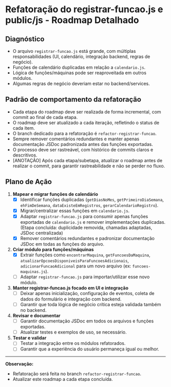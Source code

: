 # Refatoração do registrar-funcao.js e public/js - Roadmap Detalhado

## Diagnóstico
- O arquivo `registrar-funcao.js` está grande, com múltiplas responsabilidades (UI, calendário, integração backend, regras de negócio).
- Funções de calendário duplicadas em relação a `calendario.js`.
- Lógica de funções/máquinas pode ser reaproveitada em outros módulos.
- Algumas regras de negócio deveriam estar no backend/services.

## Padrão de comportamento da refatoração
- Cada etapa do roadmap deve ser realizada de forma incremental, com commit ao final de cada etapa.
- O roadmap deve ser atualizado a cada iteração, refletindo o status de cada item.
- O branch dedicado para a refatoração é `refactor-registrar-funcao`.
- Sempre remover comentários redundantes e manter apenas documentação JSDoc padronizada antes das funções exportadas.
- O processo deve ser rastreável, com histórico de commits claros e descritivos.
- [ANOTAÇÃO] Após cada etapa/subetapa, atualizar o roadmap antes de realizar o commit, para garantir rastreabilidade e não se perder no fluxo.

## Plano de Ação
1. **Mapear e migrar funções de calendário**
   - [x] Identificar funções duplicadas (`getDiasNoMes`, `getPrimeiroDiaSemana`, `ehFimDeSemana`, `dataExisteEmRegistros`, `gerarCalendarioRegistro`).
   - [x] Migrar/centralizar essas funções em `calendario.js`.
   - [x] Adaptar `registrar-funcao.js` para consumir apenas funções exportadas de `calendario.js` e remover implementações duplicadas. (Etapa concluída: duplicidade removida, chamadas adaptadas, JSDoc centralizada)
   - [x] Remover comentários redundantes e padronizar documentação JSDoc em todas as funções do arquivo.

2. **Criar módulo para funções/máquinas**
   - [x] Extrair funções como `encontrarMaquina`, `getFuncoesDaMaquina`, `atualizarOpcoesDisponiveisParaFuncoesAdicionais`, `adicionarFuncaoAdicional` para um novo arquivo (ex: `funcoes-maquinas.js`).
   - [ ] Adaptar `registrar-funcao.js` para importar/utilizar esse novo módulo.

3. **Manter registrar-funcao.js focado em UI e integração**
   - [ ] Deixar apenas inicialização, configuração de eventos, coleta de dados do formulário e integração com backend.
   - [ ] Garantir que toda lógica de negócio crítica esteja validada também no backend.

4. **Revisar e documentar**
   - [ ] Garantir documentação JSDoc em todos os arquivos e funções exportadas.
   - [ ] Atualizar testes e exemplos de uso, se necessário.

5. **Testar e validar**
   - [ ] Testar a integração entre os módulos refatorados.
   - [ ] Garantir que a experiência do usuário permaneça igual ou melhor.

---
**Observação:**
- Refatoração será feita no branch `refactor-registrar-funcao`.
- Atualizar este roadmap a cada etapa concluída.
